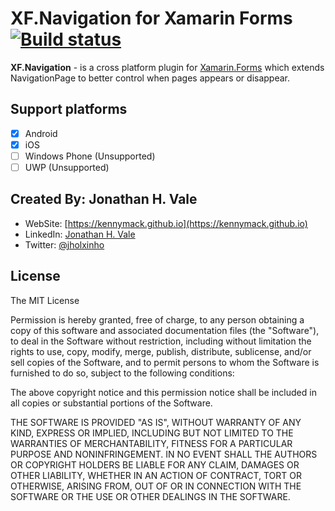 # XF.Navigation for Xamarin Forms [![Build status](https://ci.appveyor.com/api/projects/status/t3hqn8joo9bbp2ep?svg=true)](https://ci.appveyor.com/project/KennyMack/xf-navigation)
**XF.Navigation** - is a cross platform plugin for [Xamarin.Forms](https://www.xamarin.com/forms) which extends NavigationPage to better control when pages appears or disappear.

## Support platforms

- [x] Android
- [x] iOS
- [ ] Windows Phone (Unsupported)
- [ ] UWP (Unsupported)

## Created By: Jonathan H. Vale
* WebSite: [https://kennymack.github.io](https://kennymack.github.io)
* LinkedIn: [Jonathan H. Vale](https://www.linkedin.com/in/jonathanhenriquevale//)
* Twitter: [@jholxinho](https://twitter.com/jholxinho)

## License

The MIT License

Permission is hereby granted, free of charge, to any person obtaining a copy
of this software and associated documentation files (the "Software"), to deal
in the Software without restriction, including without limitation the rights
to use, copy, modify, merge, publish, distribute, sublicense, and/or sell
copies of the Software, and to permit persons to whom the Software is
furnished to do so, subject to the following conditions:

The above copyright notice and this permission notice shall be included in
all copies or substantial portions of the Software.

THE SOFTWARE IS PROVIDED "AS IS", WITHOUT WARRANTY OF ANY KIND, EXPRESS OR
IMPLIED, INCLUDING BUT NOT LIMITED TO THE WARRANTIES OF MERCHANTABILITY,
FITNESS FOR A PARTICULAR PURPOSE AND NONINFRINGEMENT. IN NO EVENT SHALL THE
AUTHORS OR COPYRIGHT HOLDERS BE LIABLE FOR ANY CLAIM, DAMAGES OR OTHER
LIABILITY, WHETHER IN AN ACTION OF CONTRACT, TORT OR OTHERWISE, ARISING FROM,
OUT OF OR IN CONNECTION WITH THE SOFTWARE OR THE USE OR OTHER DEALINGS IN
THE SOFTWARE.